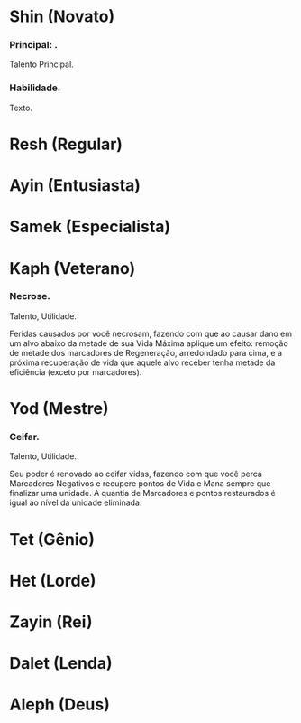 # Shin (Novato)

### Principal: .

Talento Principal.

### Habilidade.

Texto.

# Resh (Regular)

# Ayin (Entusiasta)

# Samek (Especialista)

# Kaph (Veterano)

### Necrose.

Talento, Utilidade.

Feridas causados por você necrosam, fazendo com que ao causar dano em um alvo abaixo da metade de sua Vida Máxima aplique um efeito: remoção de metade dos marcadores de Regeneração, arredondado para cima, e a próxima recuperação de vida que aquele alvo receber tenha metade da eficiência (exceto por marcadores).

# Yod (Mestre)

### Ceifar.

Talento, Utilidade.

Seu poder é renovado ao ceifar vidas, fazendo com que você perca Marcadores Negativos e recupere pontos de Vida e Mana sempre que finalizar uma unidade. A quantia de Marcadores e pontos restaurados é igual ao nível da unidade eliminada.

# Tet (Gênio)

# Het (Lorde)

# Zayin (Rei)

# Dalet (Lenda)

# Aleph (Deus)

